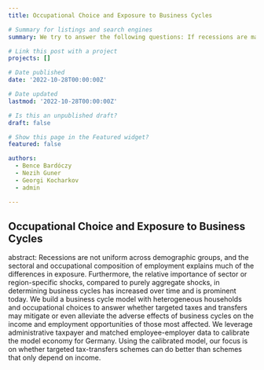```yaml
---
title: Occupational Choice and Exposure to Business Cycles

# Summary for listings and search engines
summary: We try to answer the following questions: If recessions are mainly driven by sector (or occupation) specific shocks, and as a result, income and employment opportunities of some individuals (groups) are affected more than others, can targeted taxes and transfers mitigate the adverse effects of business cycles acting as automatic stabilizers?

# Link this post with a project
projects: []

# Date published
date: '2022-10-28T00:00:00Z'

# Date updated
lastmod: '2022-10-28T00:00:00Z'

# Is this an unpublished draft?
draft: false

# Show this page in the Featured widget?
featured: false

authors:
  - Bence Bardóczy
  - Nezih Guner
  - Georgi Kocharkov
  - admin

---
```


## Occupational Choice and Exposure to Business Cycles

abstract: 
Recessions are not uniform across demographic groups, and the sectoral and occupational composition of employment explains much of the differences in exposure. Furthermore, the relative importance of sector or region-specific shocks, compared to purely aggregate shocks, in determining business cycles has increased over time and is prominent today. We build a business cycle model with heterogeneous households and occupational choices to answer whether targeted taxes and transfers may mitigate or even alleviate the adverse effects of business cycles on the income and employment opportunities of those most affected. We leverage administrative taxpayer and matched employee-employer data to calibrate the model economy for Germany. Using the calibrated model, our focus is on whether targeted tax-transfers schemes can do better than schemes that only depend on income.



